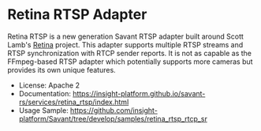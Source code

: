 # Retina RTSP Adapter

Retina RTSP is a new generation Savant RTSP adapter built around Scott Lamb's [Retina](https://github.com/scottlamb/retina) project. This adapter supports multiple RTSP streams and RTSP synchronization with RTCP sender reports. It is not as capable as the FFmpeg-based RTSP adapter which potentially supports more cameras but provides its own unique features.

* License: Apache 2
* Documentation: https://insight-platform.github.io/savant-rs/services/retina_rtsp/index.html
* Usage Sample: https://github.com/insight-platform/Savant/tree/develop/samples/retina_rtsp_rtcp_sr

